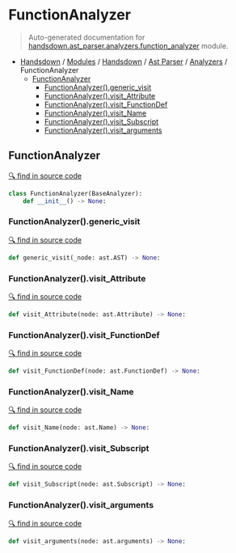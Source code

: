 # FunctionAnalyzer

> Auto-generated documentation for [handsdown.ast_parser.analyzers.function_analyzer](https://github.com/vemel/handsdown/blob/master/handsdown/ast_parser/analyzers/function_analyzer.py) module.

- [Handsdown](../../../README.md#-handsdown---python-documentation-generator) / [Modules](../../../MODULES.md#modules) / [Handsdown](../../index.md#handsdown) / [Ast Parser](../index.md#ast-parser) / [Analyzers](index.md#analyzers) / FunctionAnalyzer
  - [FunctionAnalyzer](#functionanalyzer)
    - [FunctionAnalyzer().generic_visit](#functionanalyzergeneric_visit)
    - [FunctionAnalyzer().visit_Attribute](#functionanalyzervisit_attribute)
    - [FunctionAnalyzer().visit_FunctionDef](#functionanalyzervisit_functiondef)
    - [FunctionAnalyzer().visit_Name](#functionanalyzervisit_name)
    - [FunctionAnalyzer().visit_Subscript](#functionanalyzervisit_subscript)
    - [FunctionAnalyzer().visit_arguments](#functionanalyzervisit_arguments)

## FunctionAnalyzer

[🔍 find in source code](https://github.com/vemel/handsdown/blob/master/handsdown/ast_parser/analyzers/function_analyzer.py#L10)

```python
class FunctionAnalyzer(BaseAnalyzer):
    def __init__() -> None:
```

### FunctionAnalyzer().generic_visit

[🔍 find in source code](https://github.com/vemel/handsdown/blob/master/handsdown/ast_parser/analyzers/function_analyzer.py#L75)

```python
def generic_visit(_node: ast.AST) -> None:
```

### FunctionAnalyzer().visit_Attribute

[🔍 find in source code](https://github.com/vemel/handsdown/blob/master/handsdown/ast_parser/analyzers/function_analyzer.py#L57)

```python
def visit_Attribute(node: ast.Attribute) -> None:
```

### FunctionAnalyzer().visit_FunctionDef

[🔍 find in source code](https://github.com/vemel/handsdown/blob/master/handsdown/ast_parser/analyzers/function_analyzer.py#L61)

```python
def visit_FunctionDef(node: ast.FunctionDef) -> None:
```

### FunctionAnalyzer().visit_Name

[🔍 find in source code](https://github.com/vemel/handsdown/blob/master/handsdown/ast_parser/analyzers/function_analyzer.py#L53)

```python
def visit_Name(node: ast.Name) -> None:
```

### FunctionAnalyzer().visit_Subscript

[🔍 find in source code](https://github.com/vemel/handsdown/blob/master/handsdown/ast_parser/analyzers/function_analyzer.py#L71)

```python
def visit_Subscript(node: ast.Subscript) -> None:
```

### FunctionAnalyzer().visit_arguments

[🔍 find in source code](https://github.com/vemel/handsdown/blob/master/handsdown/ast_parser/analyzers/function_analyzer.py#L35)

```python
def visit_arguments(node: ast.arguments) -> None:
```
